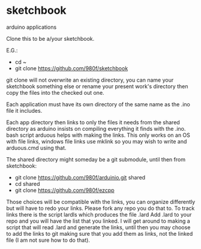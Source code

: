# sketchbook
arduino applications

Clone this to be a/your sketchbook.

E.G.: 
* cd ~
* git clone https://github.com/980f/sketchbook 

git clone will not overwrite an existing directory, you can name your sketchbook something else or rename your present work's directory then copy the files into the checked out one.


Each application must have its own directory of the same name as the .ino file it includes.

Each app directory then links to only the files it needs from the shared directory as arduino insists on compiling everything it finds with the .ino. bash script arduous helps with making the links. This only works on an OS with file links, windows file links use mklink so you may wish to write and arduous.cmd using that.

The shared directory might someday be a git submodule, until then from sketchbook:
* git clone https://github.com/980f/arduinio.git shared
* cd shared
* git clone https://github.com/980f/ezcpp

Those choices will be compatible with the links, you can organize differently but will have to redo your links. Please fork any repo you do that to.
To track links there is the script lardls which produces the file .lard Add .lard to your repo and you will have the list that you linked. I will get around to making a script that will read .lard and generate the links, until then you may choose to add the links to git making sure that you add them as links, not the linked file (I am not sure how to do that).
